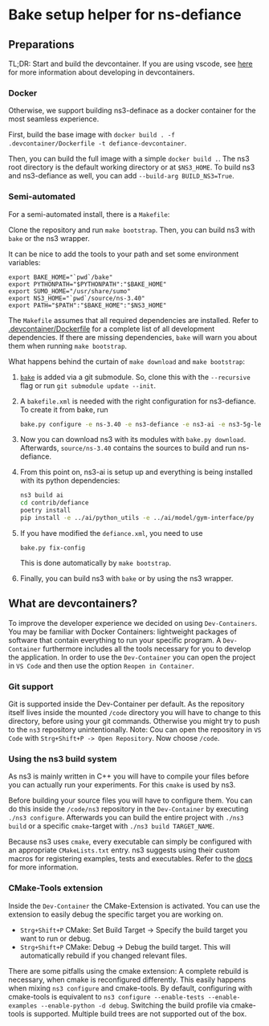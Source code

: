 # Bake setup helper for ns-defiance

## Preparations

TL;DR: Start and build the devcontainer. If you are using vscode, see [here](https://code.visualstudio.com/docs/devcontainers/containers) for more information about developing in devcontainers.

### Docker

Otherwise, we support building ns3-definace as a docker container for the most seamless experience.

First, build the base image with `docker build . -f .devcontainer/Dockerfile -t defiance-devcontainer`.

Then, you can build the full image with a simple `docker build .`. The ns3 root directory is the default working directory or at `$NS3_HOME`. To build ns3 and ns3-defiance as well, you can add `--build-arg BUILD_NS3=True`.

### Semi-automated

For a semi-automated install, there is a `Makefile`:

Clone the repository and run `make bootstrap`. Then, you can build ns3 with `bake` or the ns3 wrapper.

It can be nice to add the tools to your path and set some environment variables:

```shell
export BAKE_HOME="`pwd`/bake"
export PYTHONPATH="$PYTHONPATH":"$BAKE_HOME"
export SUMO_HOME="/usr/share/sumo"
export NS3_HOME="`pwd`/source/ns-3.40"
export PATH="$PATH":"$BAKE_HOME":"$NS3_HOME"
```

The `Makefile` assumes that all required dependencies are installed. Refer to [.devcontainer/Dockerfile](.devcontainer/Dockerfile) for a complete list of all development dependencies. If there are missing dependencies, `bake` will warn you about them when running `make bootstrap`.

What happens behind the curtain of `make download` and `make bootstrap`:

1. [`bake`](http://planete.inria.fr/software/bake/index.html) is added via a git submodule. So, clone this with the `--recursive` flag or run `git submodule update --init`.

1. A `bakefile.xml` is needed with the right configuration for ns3-defiance. To create it from bake, run

    ```bash
    bake.py configure -e ns-3.40 -e ns3-defiance -e ns3-ai -e ns3-5g-lena
    ```

1. Now you can download ns3 with its modules with `bake.py download`. Afterwards, `source/ns-3.40` contains the sources to build and run ns-defiance.

1. From this point on, ns3-ai is setup up and everything is being installed with its python dependencies:

    ```bash
    ns3 build ai
    cd contrib/defiance
    poetry install
    pip install -e ../ai/python_utils -e ../ai/model/gym-interface/py
    ```

1. If you have modified the `defiance.xml`, you need to use

    ```shell
    bake.py fix-config
    ```

    This is done automatically by `make bootstrap`.

1. Finally, you can build ns3 with `bake` or by using the ns3 wrapper.

## What are devcontainers?

To improve the developer experience we decided on using `Dev-Containers`. You may be familiar with Docker Containers: lightweight packages of software that contain everything to run your specific program. A `Dev-Container` furthermore includes all the tools necessary for you to develop the application. In order to use the `Dev-Container` you can open the project in `VS Code` and then use the option `Reopen in Container`.

### Git support

Git is supported inside the Dev-Container per default. As the repository itself lives inside the mounted `/code` directory you will have to change to this directory, before using your git commands. Otherwise you might try to push to the `ns3` repository unintentionally.
Note: Cou can open the repository in `VS Code` with `Strg+Shift+P -> Open Repository`. Now choose `/code`.

### Using the ns3 build system

As ns3 is mainly written in C++ you will have to compile your files before you can actually run your experiments. For this `cmake` is used by ns3.

Before building your source files you will have to configure them. You can do this inside the `/code/ns3` repository in the `Dev-Container` by executing `./ns3 configure`.
Afterwards you can build the entire project with `./ns3 build` or a specific `cmake`-target with `./ns3 build TARGET_NAME`.

Because ns3 uses `cmake`, every executable can simply be configured with an appropriate `CMakeLists.txt` entry. ns3 suggests using their custom macros for registering examples, tests and executables. Refer to the [docs](https://www.nsnam.org/docs/manual/html/working-with-cmake.html#executable-macros) for more information.

### CMake-Tools extension

Inside the `Dev-Container` the CMake-Extension is activated. You can use the extension to easily debug the specific target you are working on.

- `Strg+Shift+P` CMake: Set Build Target -> Specify the build target you want to run or debug.
- `Strg+Shift+P` CMake: Debug -> Debug the build target. This will automatically rebuild if you changed relevant files.

There are some pitfalls using the cmake extension: A complete rebuild is necessary, when cmake is reconfigured differently. This easily happens when mixing `ns3 configure` and cmake-tools. By default, configuring with cmake-tools is equivalent to `ns3 configure --enable-tests --enable-examples --enable-python -d debug`. Switching the build profile via cmake-tools is supported. Multiple build trees are not supported out of the box.
